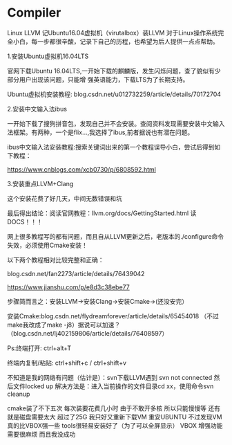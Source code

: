 # Compiler
Linux LLVM 
记Ubuntu16.04虚拟机（virutalbox）装LLVM
对于Linux操作系统完全小白，每一步都很辛酸，记录下自己的历程，也希望为后人提供一点点帮助。

1.安装Ubuntu虚拟机16.04LTS

官网下载Ubuntu 16.04LTS,一开始下载的麒麟版，发生闪烁问题，查了貌似有少部分用户出现该问题，只能增    强英语能力，下载LTS为了长期支持。

Ubuntu虚拟机安装教程: blog.csdn.net/u012732259/article/details/70172704

2.安装中文输入法ibus

一开始下载了搜狗拼音包，发现自己并不会安装。查阅资料发现需要安装中文输入法框架。有两种，一个是flix...,我选择了ibus,前者据说也有潜在问题。

ibus中文输入法安装教程:搜索关键词出来的第一个教程误导小白，尝试后得到如下教程：

https://www.cnblogs.com/xcb0730/p/6808592.html

3.安装重点LLVM+Clang

这个安装花费了好几天，中间无数错误和坑

最后得出结论：阅读官网教程：llvm.org/docs/GettingStarted.html 读DOCS！！！

网上很多教程写的都有问题，而且自从LLVM更新之后，老版本的./configure命令失效，必须使用Cmake安装！

以下两个教程相对比较完整和正确：

blog.csdn.net/fan2273/article/details/76439042

https://www.jianshu.com/p/e8d3c38ebe77

步骤简而言之：安装LLVM->安装Clang->安装Cmake->(还没安完）

安装Cmake:blog.csdn.net/flydreamforever/article/details/65454018 （不过make我改成了make -j8）据说可以加速？（blog.csdn.net/lj402159806/article/details/76408597）

Ps:终端打开: ctrl+alt+T

终端内复制/粘贴: ctrl+shift+c / ctrl+shift+v

不知道是我的网络有问题（估计是）：svn下载LLVM遇到 svn not connected 然后文件locked up 解决方法是：进入当前操作的文件目录cd xx，使用命令svn cleanup

cmake装了不下五次 每次装要花费几小时 由于不敢开多核 所以只能慢慢等 还有就是磁盘需要太大 超过了25G 我只好又重新下载VM 重安UBUNTU 不过发现VM 真的比VBOX强一些 tools很轻易安装好了（为了可以全屏显示） VBOX 增强功能需要很麻烦 而且我没成功
